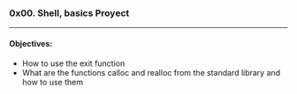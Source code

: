 ### 0x00. Shell, basics Proyect  
---  
#### Objectives:  
- How to use the exit function  
- What are the functions calloc and realloc from the standard library and how to use them  